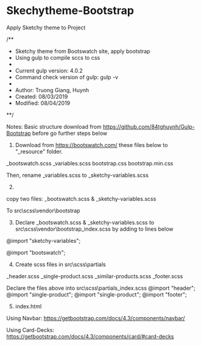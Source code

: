 # Skechytheme-Bootstrap
 Apply Sketchy theme to Project

 /**
  * Sketchy theme from Bootswatch site, apply bootstrap
  * Using gulp to compile sccs to css
  *
  * Current gulp version: 4.0.2
  * Command check version of gulp:  gulp -v
  *
  * Author: Truong Giang, Huynh
  * Created: 08/03/2019
  * Modified: 08/04/2019
  
**/

Notes: Basic structure download from https://github.com/84tghuynh/Gulp-Bootstrap
       before go further steps below

1. Download from https://bootswatch.com/ these files below to "_resource" folder.

_bootswatch.scss
_variables.scss
bootstrap.css
bootstrap.min.css


Then, rename _variables.scss to _sketchy-variables.scss

2.
 copy two files:
  _bootswatch.scss &  _sketchy-variables.scss  

To src\scss\vendor\bootstrap

3. Declare _bootswatch.scss &  _sketchy-variables.scss
to src\scss\vendor\bootstrap\_index.scss by adding to lines below

@import "sketchy-variables";

@import "bootswatch";

4. Create scss files in src\scss\partials

_header.scss
_single-product.scss
_similar-products.scss
_footer.scss

Declare the files above into src\scss\partials\_index.scss
@import "header";
@import "single-product";
@import "single-product";
@import "footer";

5. index.html

Using Navbar:  https://getbootstrap.com/docs/4.3/components/navbar/

Using Card-Decks: https://getbootstrap.com/docs/4.3/components/card/#card-decks
